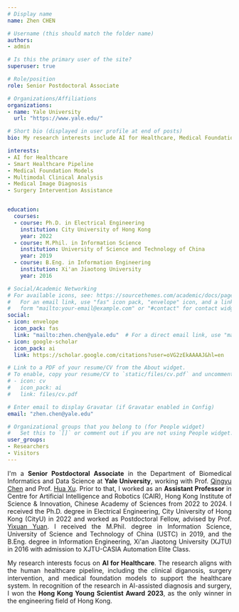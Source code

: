 ```yaml
---
# Display name
name: Zhen CHEN

# Username (this should match the folder name)
authors:
- admin

# Is this the primary user of the site?
superuser: true

# Role/position
role: Senior Postdoctoral Associate

# Organizations/Affiliations
organizations:
- name: Yale University
  url: "https://www.yale.edu/"

# Short bio (displayed in user profile at end of posts)
bio: My research interests include AI for Healthcare, Medical Foundation Models, Multimodal Learning, Medical Image Analysis, and Surgery Intervention Assistance.

interests:
- AI for Healthcare
- Smart Healthcare Pipeline
- Medical Foundation Models
- Multimodal Clinical Analysis
- Medical Image Diagnosis
- Surgery Intervention Assistance


education:
  courses:
  - course: Ph.D. in Electrical Engineering
    institution: City University of Hong Kong
    year: 2022
  - course: M.Phil. in Information Science
    institution: University of Science and Technology of China
    year: 2019
  - course: B.Eng. in Information Engineering
    institution: Xi'an Jiaotong University
    year: 2016

# Social/Academic Networking
# For available icons, see: https://sourcethemes.com/academic/docs/page-builder/#icons
#   For an email link, use "fas" icon pack, "envelope" icon, and a link in the
#   form "mailto:your-email@example.com" or "#contact" for contact widget.
social:
- icon: envelope
  icon_pack: fas
  link: "mailto:zhen.chen@yale.edu"  # For a direct email link, use "mailto:test@example.org".
- icon: google-scholar
  icon_pack: ai
  link: https://scholar.google.com/citations?user=oVG2zEkAAAAJ&hl=en

# Link to a PDF of your resume/CV from the About widget.
# To enable, copy your resume/CV to `static/files/cv.pdf` and uncomment the lines below.
# - icon: cv
#   icon_pack: ai
#   link: files/cv.pdf

# Enter email to display Gravatar (if Gravatar enabled in Config)
email: "zhen.chen@yale.edu"

# Organizational groups that you belong to (for People widget)
#   Set this to `[]` or comment out if you are not using People widget.
user_groups:
- Researchers
- Visitors
---
```

<p style="text-align:justify;text-justify:inter-ideograph;">
I'm a <b>Senior Postdoctoral Associate</b> in the Department of Biomedical Informatics and Data Science at <b>Yale University</b>, working with Prof. <a href="https://medicine.yale.edu/profile/qingyu-chen/">Qingyu Chen</a> and Prof. <a href="https://medicine.yale.edu/profile/hua-xu/">Hua Xu</a>. Prior to that, I worked as an <b>Assistant Professor</b> in Centre for Artificial Intelligence and Robotics (CAIR), Hong Kong Institute of Science & Innovation, Chinese Academy of Sciences from 2022 to 2024. I received the Ph.D. degree in Electrical Engineering, City University of Hong Kong (CityU) in 2022 and worked as Postdoctoral Fellow, advised by Prof. <a href="https://www.ee.cuhk.edu.hk/~yxyuan/people/people.htm">Yixuan Yuan</a>. I received the M.Phil. degree in Information Science, University of Science and Technology of China (USTC) in 2019, and the B.Eng. degree in Information Engineering, Xi'an Jiaotong University (XJTU) in 2016 with admission to <span2>XJTU-CASIA Automation Elite Class<span2>.
</p>

<p style="text-align:justify;text-justify:inter-ideograph;">
My research interests focus on <b>AI for Healthcare</b>. The research aligns with the human healthcare pipeline, including the clinical diganosis, surgery intervention, and medical foundation models to support the healthcare system. In recognition of the research in AI-assisted diagnosis and surgery, I won the <b>Hong Kong Young Scientist Award 2023</b>, as the only winner in the engineering field of Hong Kong.
</p>


<!-- Assistant Professor at the Department of Computer Science at City University of Hong Kong. I worked as a Postdoctoral Research Associate at University of New South Wales (UNSW) from June 2017 to August 2019.  I obtained my PhD degree from the University of Queensland in 2017 (advised by Prof. [Neil Bergmann](https://scholar.google.com.au/citations?user=M7kg0MQAAAAJ&hl=en) and Prof. [Wen Hu](https://scholar.google.com/citations?user=LKpTCwkAAAAJ&hl=en)).  I received my B.E. degree in Communication Engineering and M.E. degree in Communication and Information System both from the School of Information Science and Engineering, Shandong University (SDU) , China, in 2010 and 2013, respectively. I'm an IEEE Senior Member and a ACM Member.




<style>
span2 {
color: red;
 }
</style>


**Email:** zhen.chen@yale.edu
